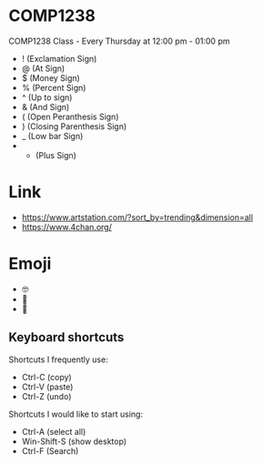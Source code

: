 # COMP1238
COMP1238 Class - Every Thursday at 12:00 pm - 01:00 pm
- ! (Exclamation Sign)
- @ (At Sign)
- $ (Money Sign)
- % (Percent Sign)
- ^ (Up to sign)
- & (And Sign)
- ( (Open Peranthesis Sign)
- ) (Closing Parenthesis Sign)
- _ (Low bar Sign)
- + (Plus Sign)
# Link
- https://www.artstation.com/?sort_by=trending&dimension=all
- https://www.4chan.org/
# Emoji
- 🤓
- 🗿
- 🔄

## Keyboard shortcuts
Shortcuts I frequently use: 
- Ctrl-C (copy)
- Ctrl-V (paste)
- Ctrl-Z (undo)

Shortcuts I would like to start using: 
- Ctrl-A (select all)
- Win-Shift-S (show desktop)
- Ctrl-F (Search)